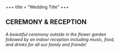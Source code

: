 +++
title = "Wedding Title"
+++

## CEREMONY & RECEPTION

###### A beautiful ceremony outside in the flower garden <br/> followed by an indoor reception including music, food, <br/> and drinks for all our family and friends!

<!---
<a href="{{< relref "party.md" >}}" class="btn">RSVP Here</a>
-->  